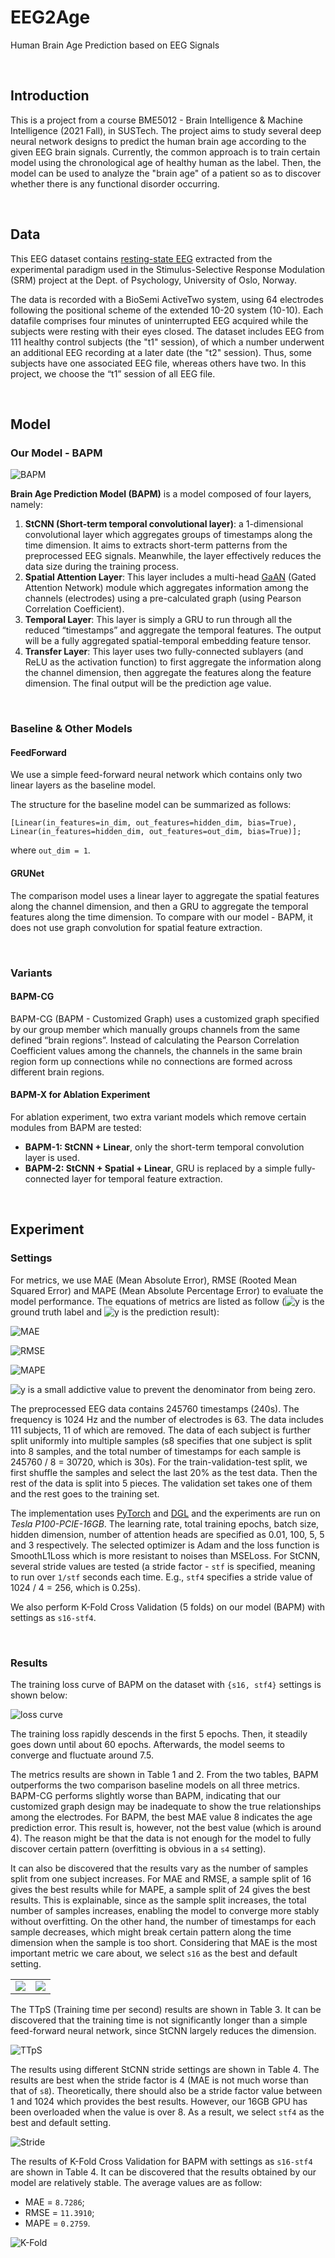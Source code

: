 # EEG2Age
Human Brain Age Prediction based on EEG Signals

<br>

## Introduction

This is a project from a course BME5012 - Brain Intelligence & Machine Intelligence (2021 Fall), in SUSTech. The project aims to study several deep neural network designs to predict the human brain age according to the given EEG brain signals. Currently, the common approach is to train certain model using the chronological age of healthy human as the label. Then, the model can be used to analyze the "brain age" of a patient so as to discover whether there is any functional disorder occurring.

<br>

## Data

This EEG dataset contains [resting-state EEG](https://openneuro.org/datasets/ds003775/versions/1.0.0) extracted from the experimental paradigm used in the Stimulus-Selective Response Modulation (SRM) project at the Dept. of Psychology, University of Oslo, Norway.

The data is recorded with a BioSemi ActiveTwo system, using 64 electrodes following the positional scheme of the extended 10-20 system (10-10). Each datafile comprises four minutes of uninterrupted EEG acquired while the subjects were resting with their eyes closed. The dataset includes EEG from 111 healthy control subjects (the "t1" session), of which a number underwent an additional EEG recording at a later date (the "t2" session). Thus, some subjects have one associated EEG file, whereas others have two. In this project, we choose the “t1” session of all EEG file.

<br>

## Model

### Our Model - BAPM

![BAPM](res/BAPM.png)

**Brain Age Prediction Model (BAPM)** is a model composed of four layers, namely:

1.   **StCNN (Short-term temporal convolutional layer)**: a 1-dimensional convolutional layer which aggregates groups of timestamps along the time dimension. It aims to extracts short-term patterns from the preprocessed EEG signals. Meanwhile, the layer effectively reduces the data size during the training process.
2.    **Spatial Attention Layer**: This layer includes a multi-head [GaAN](https://arxiv.org/pdf/1803.07294.pdf) (Gated Attention Network) module which aggregates information among the channels (electrodes) using a pre-calculated graph (using Pearson Correlation Coefficient).
3.   **Temporal Layer**: This layer is simply a GRU to run through all the reduced “timestamps” and aggregate the temporal features. The output will be a fully aggregated spatial-temporal embedding feature tensor.
4.   **Transfer Layer**: This layer uses two fully-connected sublayers (and ReLU as the activation function) to first aggregate the information along the channel dimension, then aggregate the features along the feature dimension. The final output will be the prediction age value.

<br>

### Baseline & Other Models

#### FeedForward

We use a simple feed-forward neural network which contains only two linear layers as the baseline model.

The structure for the baseline model can be summarized as follows:
```text
[Linear(in_features=in_dim, out_features=hidden_dim, bias=True),
Linear(in_features=hidden_dim, out_features=out_dim, bias=True)];
```
where `out_dim = 1`.

#### GRUNet

The comparison model uses a linear layer to aggregate the spatial features along the channel dimension, and then a GRU to aggregate the temporal features along the time dimension. To compare with our model - BAPM, it does not use graph convolution for spatial feature extraction.

<br>

### Variants

#### BAPM-CG

BAPM-CG (BAPM - Customized Graph) uses a customized graph specified by our group member which manually groups channels from the same defined “brain regions”. Instead of calculating the Pearson Correlation Coefficient values among the channels, the channels in the same brain region form up connections while no connections are formed across different brain regions.

#### BAPM-X for Ablation Experiment

For ablation experiment, two extra variant models which remove certain modules from BAPM are tested:

-   **BAPM-1: StCNN + Linear**, only the short-term temporal convolution layer is used.
-   **BAPM-2: StCNN + Spatial + Linear**, GRU is replaced by a simple fully-connected layer for temporal feature extraction.

<br>

## Experiment

### Settings

For metrics, we use MAE (Mean Absolute Error), RMSE (Rooted Mean Squared Error) and MAPE (Mean Absolute Percentage Error) to evaluate the model performance. The equations of metrics are listed as follow (![y](https://render.githubusercontent.com/render/math?math=y) is the ground truth label and ![y](https://render.githubusercontent.com/render/math?math=\hat{y}) is the prediction result): 

![MAE](https://render.githubusercontent.com/render/math?math=MAE(y,%20\hat{y})%20=%20\frac{1}{z}\sum_{i=1}^{z}|y%20-%20\hat{y}|)

![RMSE](https://render.githubusercontent.com/render/math?math=RMSE(y,%20\hat{y})%20=%20\sqrt{\frac{1}{z}\sum_{i=1}^{z}(y%20-%20\hat{y})^2})

![MAPE](https://render.githubusercontent.com/render/math?math=MAPE(y,%20\hat{y})%20=%20\frac{1}{z}\sum_{i=1}^{z}|\frac{y%20-%20\hat{y}}{y%20%2B%20\epsilon}|)

![y](https://render.githubusercontent.com/render/math?math=\epsilon) is a small addictive value to prevent the denominator from being zero.

The preprocessed EEG data contains 245760 timestamps (240s). The frequency is 1024 Hz and the number of electrodes is 63. The data includes 111 subjects, 11 of which are removed. The data of each subject is further split uniformly into multiple samples (s8 specifies that one subject is split into 8 samples, and the total number of timestamps for each sample is 245760 / 8 = 30720, which is 30s). For the train-validation-test split, we first shuffle the samples and select the last 20% as the test data. Then the rest of the data is split into 5 pieces. The validation set takes one of them and the rest goes to the training set.

The implementation uses [PyTorch](https://pytorch.org/) and [DGL](https://www.dgl.ai/) and the experiments are run on *Tesla P100-PCIE-16GB*. The learning rate, total training epochs, batch size, hidden dimension, number of attention heads are specified as 0.01, 100, 5, 5 and 3 respectively. The selected optimizer is Adam and the loss function is SmoothL1Loss which is more resistant to noises than MSELoss. For StCNN, several stride values are tested (a stride factor - `stf` is specified, meaning to run over `1/stf` seconds each time. E.g., `stf4` specifies a stride value of 1024 / 4 = 256, which is 0.25s).

We also perform K-Fold Cross Validation (5 folds) on our model (BAPM) with settings as `s16-stf4`.

<br>

### Results

The training loss curve of BAPM on the dataset with `{s16, stf4}` settings is shown below:

![loss curve](res/BAPM/20211221_20_58_10_BAPM_s16_train.png)

The training loss rapidly descends in the first 5 epochs. Then, it steadily goes down until about 60 epochs. Afterwards, the model seems to converge and fluctuate around 7.5.

The metrics results are shown in Table 1 and 2. From the two tables, BAPM outperforms the two comparison baseline models on all three metrics. BAPM-CG performs slightly worse than BAPM, indicating that our customized graph design may be inadequate to show the true relationships among the electrodes. For BAPM, the best MAE value 8 indicates the age prediction error. This result is, however, not the best value (which is around 4). The reason might be that the data is not enough for the model to fully discover certain pattern (overfitting is obvious in a `s4` setting).

It can also be discovered that the results vary as the number of samples split from one subject increases. For MAE and RMSE, a sample split of 16 gives the best results while for MAPE, a sample split of 24 gives the best results. This is explainable, since as the sample split increases, the total number of samples increases, enabling the model to converge more stably without overfitting. On the other hand, the number of timestamps for each sample decreases, which might break certain pattern along the time dimension when the sample is too short. Considering that MAE is the most important metric we care about, we select `s16` as the best and default setting.

<table>
    <tr>
        <td>
            <img src="res/t1_metrics_1.png" />
        </td>
        <td>
            <img src="res/t2_metrics_2.png" />
        </td>
    </tr>
</table>

The TTpS (Training time per second) results are shown in Table 3. It can be discovered that the training time is not significantly longer than a simple feed-forward neural network, since StCNN largely reduces the dimension.

![TTpS](res/t3_TTpS.png)

The results using different StCNN stride settings are shown in Table 4. The results are best when the stride factor is 4 (MAE is not much worse than that of `s8`). Theoretically, there should also be a stride factor value between 1 and 1024 which provides the best results. However, our 16GB GPU has been overloaded when the value is over 8. As a result, we select `stf4` as the best and default setting.

![Stride](res/t4_stride.png)

The results of K-Fold Cross Validation for BAPM with settings as `s16-stf4` are shown in Table 4. It can be discovered that the results obtained by our model are relatively stable. The average values are as follow:

-   MAE = `8.7286`;
-   RMSE = `11.3910`;
-   MAPE = `0.2759`.

![K-Fold](res/t5_kfold.png)

<br>